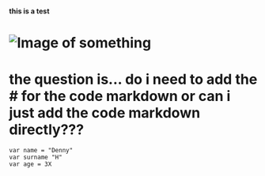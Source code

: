 # <h4> this is a test <h4/> 
# ![Image of something](https://images.fineartamerica.com/images-medium-large/blue-zebra-art-rebecca-margraf.jpg)
# the question is... do i need to add the # for the code markdown or can i just add the code markdown directly???
```
var name = "Denny"
var surname "H"
var age = 3X
```
